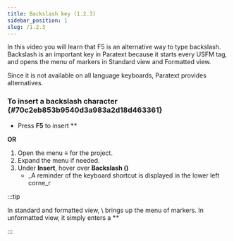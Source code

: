 ```yaml
---
title: Backslash key (1.2.3)
sidebar_position: 1
slug: /1.2.3
---
```




In this video you will learn that F5 is an alternative way to type backslash. Backslash is an important key in Paratext because it starts every USFM tag, and opens the menu of markers in Standard view and Formatted view.


Since it is not available on all language keyboards, Paratext provides alternatives.


### To insert a backslash character {#70c2eb853b9540d3a983a2d18d463361}

- Press **F5** to insert **\**

**OR**

1. Open the menu ≡ for the project.
1. Expand the menu if needed.
1. Under **Insert**, hover over **Backslash (\)**
	- _A reminder of the keyboard shortcut is displayed in the lower left corne_r

:::tip


In standard and formatted view, \ brings up the menu of markers. In unformatted view, it simply enters a **\** 


:::

